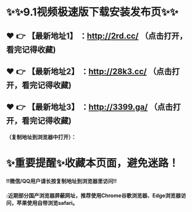 # :sparkles::sparkles:9.1视频极速版下载安装发布页:sparkles::sparkles:

 :heart: :point_right: 【最新地址1】 ：http://2rd.cc/ （点击打开，看完记得收藏)
 ------
 :heart: :point_right: 【最新地址2】 ：http://28k3.cc/ （点击打开，看完记得收藏)
 ------
 :heart: :point_right: 【最新地址3】 ：http://3399.ga/ （点击打开，看完记得收藏)
 ------


#### （复制地址到浏览器中打开）：
# :sparkles:重要提醒:sparkles:收藏本页面，避免迷路！
#### ‼️微信/QQ用户请长按复制地址到浏览器里访问‼
#### :近期部分国产浏览器屏蔽网址，推荐使用Chrome谷歌浏览器、Edge浏览器访问，苹果使用自带浏览safari。
